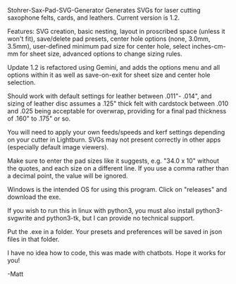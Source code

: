 Stohrer-Sax-Pad-SVG-Generator
Generates SVGs for laser cutting saxophone felts, cards, and leathers. Current version is 1.2.

Features: SVG creation, basic nesting, layout in proscribed space (unless it won't fit), save/delete pad presets, center hole options (none, 3.0mm, 3.5mm), user-defined minimum pad size for center hole, select inches-cm-mm for sheet size, advanced options to change sizing rules.  

Update 1.2 is refactored using Gemini, and adds the options menu and all options within it as well as save-on-exit for sheet size and center hole selection.  


Should work with default settings for leather between .011"- .014", and sizing of leather disc assumes a .125" thick felt with cardstock between .010 and .025 being acceptable for overwrap, providing for a final pad thickness of .160" to .175" or so.

You will need to apply your own feeds/speeds and kerf settings depending on your cutter in Lightburn. SVGs may not present correctly in other apps (especially default image viewers). 

Make sure to enter the pad sizes like it suggests, e.g. "34.0 x 10" without the quotes, and each size on a different line.  If you use a comma rather than a decimal point, the value will be ignored.  

Windows is the intended OS for using this program.  Click on "releases" and download the exe. 

If you wish to run this in linux with python3, you must also install python3-svgwrite and python3-tk, but I can provide no technical support.

Put the .exe in a folder. Your presets and preferences will be saved in json files in that folder.

I have no idea how to code, this was made with chatbots. Hope it works for you!

-Matt
